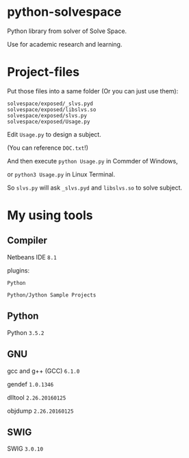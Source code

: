 python-solvespace
=================

Python library from solver of Solve Space. 

Use for academic research and learning.

Project-files
=================

Put those files into a same folder (Or you can just use them):

````
solvespace/exposed/_slvs.pyd
solvespace/exposed/libslvs.so
solvespace/exposed/slvs.py
solvespace/exposed/Usage.py
````

Edit `Usage.py` to design a subject.

(You can reference `DOC.txt`!)

And then execute `python Usage.py` in Commder of Windows,

or `python3 Usage.py` in Linux Terminal.

So `slvs.py` will ask `_slvs.pyd` and `libslvs.so` to solve subject.

My using tools
=================

Compiler
-------------

Netbeans IDE `8.1`

plugins:

````
Python

Python/Jython Sample Projects
````

Python
-------------

Python `3.5.2`

GNU
-------------

gcc and g++ (GCC) `6.1.0`

gendef `1.0.1346`

dlltool `2.26.20160125`

objdump `2.26.20160125`

SWIG
-------------

SWIG `3.0.10`